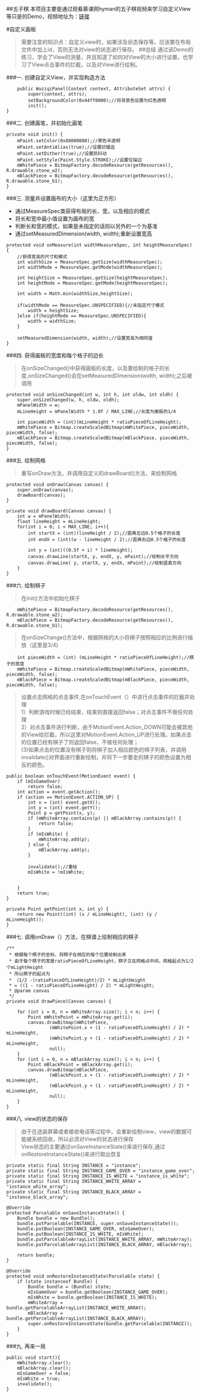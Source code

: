 ##五子棋
本项目主要是通过观看慕课网hyman的五子棋视频来学习自定义View等只是的Demo，视频地址为：[链接](http://www.imooc.com/learn/641)

#自定义画板
>需要注意的知识点：自定义view时，如果涉及状态保存等，应该要在布局文件中加上id，否则无法对view的状态进行保存。
##总结
通过该Demo的练习，学会了View的测量，并且知道了如何对View的大小进行设置，也学习了View点击事件的拦截，以及对View进行绘制。

###一. 创建自定义View，并实现构造方法

        public WuziqiPanel(Context context, AttributeSet attrs) {
       		super(context, attrs);
        	setBackgroundColor(0x44ff0000);//将背景色设置为红色透明
        	init();
    }

###二. 创建画笔，并初始化画笔

    private void init() {
        mPaint.setColor(0x88000000);//黑色半透明
        mPaint.setAntiAlias(true);//设置抗锯齿
        mPaint.setDither(true);//设置防抖动
        mPaint.setStyle(Paint.Style.STROKE);//设置仅描边
        mWhitePiece = BitmapFactory.decodeResource(getResources(), R.drawable.stone_w2);
        mBlackPiece = BitmapFactory.decodeResource(getResources(), R.drawable.stone_b1);
	}
###三. 测量并设置画布的大小（这里为正方形）
* 通过MeasureSpec类获得布局的长、宽，以及相应的模式
* 将长和宽中最小值设置为画布的宽
* 判断长和宽的模式，如果是未指定的话则以另外的一个为基准
* 通过setMeasuredDimension(width, width);重新设置宽高
>

    protected void onMeasure(int widthMeasureSpec, int heightMeasureSpec) {
        //获得宽高的尺寸和模式
        int widthSize = MeasureSpec.getSize(widthMeasureSpec);
        int widthMode = MeasureSpec.getMode(widthMeasureSpec);

        int heightSize = MeasureSpec.getSize(heightMeasureSpec);
        int heightMode = MeasureSpec.getMode(heightMeasureSpec);

        int width = Math.min(widthSize,heightSize);

        if(widthMode == MeasureSpec.UNSPECIFIED){//未指定尺寸模式
            width = heightSize;
        }else if(heightMode == MeasureSpec.UNSPECIFIED){
            width = widthSize;
        }

        setMeasuredDimension(width, width);//设置宽高为相同值
    }

###四. 获得画板的宽度和每个格子的边长
> 在onSizeChanged()中获得画板的长度，以及要绘制的格子的长度,onSizeChanged()会在setMeasuredDimension(width, width);之后被调用

    protected void onSizeChanged(int w, int h, int oldw, int oldh) {
        super.onSizeChanged(w, h, oldw, oldh);
        mPanelWidth = w;
        mLineHeight = mPanelWidth * 1.0f / MAX_LINE;//长度为画板的1/4

        int pieceWidth = (int)(mLineHeight * ratioPieceOfLineHeight);
        mWhitePiece = Bitmap.createScaledBitmap(mWhitePiece, pieceWidth, pieceWidth, false);
        mBlackPiece = Bitmap.createScaledBitmap(mBlackPiece, pieceWidth, pieceWidth, false);
    }

###五. 绘制网格
>重写onDraw方法，并调用自定义的drawBoard()方法，来绘制网格

    protected void onDraw(Canvas canvas) {
        super.onDraw(canvas);
        drawBoard(canvas);
    }
>

    private void drawBoard(Canvas canvas) {
        int w = mPanelWidth;
        float lineHeight = mLineHeight;
        for(int i = 0; i < MAX_LINE; i++){
            int startX = (int)(lineHeight / 2);//距离左边0.5个格子的长度
            int endX = (int)(w - lineHeight / 2);//距离右边0.5个格子的长度

            int y = (int)((0.5f + i) * lineHeight);
            canvas.drawLine(startX, y, endX, y, mPaint);//绘制水平方向
            canvas.drawLine( y, startX, y, endX, mPaint);//绘制竖直方向
        }
    }

###六. 绘制棋子
>在init()方法中初始化棋子<br>

        mWhitePiece = BitmapFactory.decodeResource(getResources(), R.drawable.stone_w2);
        mBlackPiece = BitmapFactory.decodeResource(getResources(), R.drawable.stone_b1);

>在onSizeChange()方法中，根据网格的大小将棋子按照相应的比例进行缩放（这里是3/4)<br>

        int pieceWidth = (int) (mLineHeight * ratioPieceOfLineHeight);//棋子的宽度
        mWhitePiece = Bitmap.createScaledBitmap(mWhitePiece, pieceWidth, pieceWidth, false);
        mBlackPiece = Bitmap.createScaledBitmap(mBlackPiece, pieceWidth, pieceWidth, false);
>设置点击网格的点击事件,在onTouchEvent（）中进行点击事件的拦截并处理<br>
>1）判断游戏时候已经结束，结束则直接返回false；对点击事件不做任何处理<br>
>2）对点击事件进行判断，由于MotionEvent.Action_DOWN可能会被其他的View给拦截，所以这里对MotionEvent.Action_UP进行处理。如果点击的位置已经有棋子了则返回false，不做任何处理；<br>
>(3)如果点击的位置没有棋子则将棋子加入相应颜色的棋子列表，并调用invalidate()对界面进行重新绘制，并将下一步要走的棋子的颜色设置为相反的颜色。




	public boolean onTouchEvent(MotionEvent event) {
        if (mIsGameOver)
            return false;
        int action = event.getAction();
        if (action == MotionEvent.ACTION_UP) {
            int x = (int) event.getX();
            int y = (int) event.getY();
            Point p = getPoint(x, y);
            if (mWhiteArray.contains(p) || mBlackArray.contains(p)) {
                return false;
            }
            if (mIsWhite) {
                mWhiteArray.add(p);
            } else {
                mBlackArray.add(p);
            }

            invalidate();//重绘
            mIsWhite = !mIsWhite;


        }
        return true;
    }

    private Point getPoint(int x, int y) {
        return new Point((int) (x / mLineHeight), (int) (y / mLineHeight));
    }

###七. 调用onDraw（）方法，在棋谱上绘制相应的棋子

    /**
     * 根据每个棋子的坐标，将棋子在相应的每个位置绘制出来
     * 由于每个棋子的宽是ratioPieceOfLineHeight，棋子又在网格点中间，网格起点为1/2个mLightHeight
     * 所以棋子的起点为
     * （1/2 -(ratioPieceOfLineHeight)/2) * mLightHeight
     * = ((1 - ratioPieceOfLineHeight) / 2) * mLightHeight;
     * @param canvas
     */
    private void drawPiece(Canvas canvas) {
        
        for (int i = 0, n = mWhiteArray.size(); i < n; i++) {
            Point mWhitePoint = mWhiteArray.get(i);
            canvas.drawBitmap(mWhitePiece,
                    (mWhitePoint.x + (1 - ratioPieceOfLineHeight) / 2) * mLineHeight,
                    (mWhitePoint.y + (1 - ratioPieceOfLineHeight) / 2) * mLineHeight,
                    null);
        }
        for (int i = 0, n = mBlackArray.size(); i < n; i++) {
            Point mBlackPoint = mBlackArray.get(i);
            canvas.drawBitmap(mBlackPiece,
                    (mBlackPoint.x + (1 - ratioPieceOfLineHeight) / 2) * mLineHeight,
                    (mBlackPoint.y + (1 - ratioPieceOfLineHeight) / 2) * mLineHeight,
                    null);
        }
    }

###八. view的状态的保存
>由于在选装屏幕或者接收电话等过程中，会重新绘制view，view的数据可能被系统回收，所以必须对View的状态进行保存<br>
>View状态的主要通过onSaveInstanceState()来进行保存,通过onRestoreInstanceState()来进行取出恢复

    private static final String INSTANCE = "instance";
    private static final String INSTANCE_GAME_OVER = "instance_game_over";
    private static final String INSTANCE_IS_WHITE = "instance_is_white";
    private static final String INSTANCE_WHITE_ARRAY = "instance_white_array";
    private static final String INSTANCE_BLACK_ARRAY = "instance_black_array";

    @Override
    protected Parcelable onSaveInstanceState() {
        Bundle bundle = new Bundle();
        bundle.putParcelable(INSTANCE, super.onSaveInstanceState());
        bundle.putBoolean(INSTANCE_GAME_OVER, mIsGameOver);
        bundle.putBoolean(INSTANCE_IS_WHITE, mIsWhite);
        bundle.putParcelableArrayList(INSTANCE_WHITE_ARRAY, mWhiteArray);
        bundle.putParcelableArrayList(INSTANCE_BLACK_ARRAY, mBlackArray);

        return bundle;
    }

    @Override
    protected void onRestoreInstanceState(Parcelable state) {
        if (state instanceof Bundle) {
            Bundle bundle = (Bundle) state;
            mIsGameOver = bundle.getBoolean(INSTANCE_GAME_OVER);
            mIsWhite = bundle.getBoolean(INSTANCE_IS_WHITE);
            mWhiteArray = bundle.getParcelableArrayList(INSTANCE_WHITE_ARRAY);
            mBlackArray = bundle.getParcelableArrayList(INSTANCE_BLACK_ARRAY);
            super.onRestoreInstanceState(bundle.getParcelable(INSTANCE));
        }
    }

###九. 再来一局

    public void start(){
        mWhiteArray.clear();
        mBlackArray.clear();
        mIsGameOver = false;
        mIsWhite = true;
        invalidate();
    }